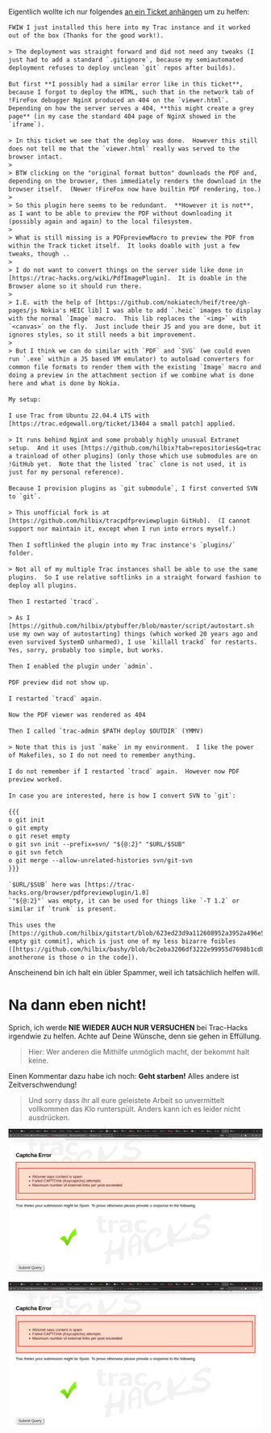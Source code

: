 Eigentlich wollte ich nur folgendes [an ein Ticket anhängen](https://trac-hacks.org/ticket/14001#trac-add-comment) um zu helfen:

```
FWIW I just installed this here into my Trac instance and it worked out of the box (Thanks for the good work!).

> The deployment was straight forward and did not need any tweaks (I just had to add a standard `.gitignore`, because my semiautomated deployment refuses to deploy unclean `git` repos after builds).

But first **I possibly had a similar error like in this ticket**, because I forgot to deploy the HTML, such that in the network tab of !FireFox debugger NginX produced an 404 on the `viewer.html`.  Depending on how the server serves a 404, **this might create a grey page** (in my case the standard 404 page of NginX showed in the `iframe`).

> In this ticket we see that the deploy was done.  However this still does not tell me that the `viewer.html` really was served to the browser intact.
>
> BTW clicking on the "original format button" downloads the PDF and, depending on the browser, then immediately renders the download in the browser itself.  (Newer !FireFox now have builtin PDF rendering, too.)
>
> So this plugin here seems to be redundant.  **However it is not**, as I want to be able to preview the PDF without downloading it (possibly again and again) to the local filesystem.
>
> What is still missing is a PDFpreviewMacro to preview the PDF from within the Track ticket itself.  It looks doable with just a few tweaks, though ..
>
> I do not want to convert things on the server side like done in [https://trac-hacks.org/wiki/PdfImagePlugin].  It is doable in the Browser alone so it should run there.
>
> I.E. with the help of [https://github.com/nokiatech/heif/tree/gh-pages/js Nokia's HEIC lib] I was able to add `.heic` images to display with the normal `Image` macro.  This lib replaces the `<img>` with `<canvas>` on the fly.  Just include their JS and you are done, but it ignores styles, so it still needs a bit improvement.
>
> But I think we can do similar with `PDF` and `SVG` (we could even run `.exe` within a JS based VM emulator) to autoload converters for common file formats to render them with the existing `Image` macro and doing a preview in the attachment section if we combine what is done here and what is done by Nokia.

My setup:

I use Trac from Ubuntu 22.04.4 LTS with [https://trac.edgewall.org/ticket/13404 a small patch] applied.

> It runs behind NginX and some probably highly unusual Extranet setup.  And it uses [https://github.com/hilbix?tab=repositories&q=trac a trainload of other plugins] (only those which use submodules are on !GitHub yet.  Note that the listed `trac` clone is not used, it is just for my personal reference).

Because I provision plugins as `git submodule`, I first converted SVN to `git`.

> This unofficial fork is at [https://github.com/hilbix/tracpdfpreviewplugin GitHub].  (I cannot support nor maintain it, except when I run into errors myself.)

Then I softlinked the plugin into my Trac instance's `plugins/` folder.

> Not all of my multiple Trac instances shall be able to use the same plugins.  So I use relative softlinks in a straight forward fashion to deploy all plugins.

Then I restarted `tracd`.

> As I [https://github.com/hilbix/ptybuffer/blob/master/script/autostart.sh use my own way of autostarting] things (which worked 20 years ago and even survived SystemD unharmed), I use `killall trackd` for restarts.  Yes, sorry, probably too simple, but works.

Then I enabled the plugin under `admin`.

PDF preview did not show up.

I restarted `tracd` again.

Now the PDF viewer was rendered as 404

Then I called `trac-admin $PATH deploy $OUTDIR` (YMMV)

> Note that this is just `make` in my environment.  I like the power of Makefiles, so I do not need to remember anything.

I do not remember if I restarted `tracd` again.  However now PDF preview worked.

In case you are interested, here is how I convert SVN to `git`:

{{{
o git init
o git empty
o git reset empty
o git svn init --prefix=svn/ "${@:2}" "$URL/$SUB"
o git svn fetch
o git merge --allow-unrelated-histories svn/git-svn
}}}

`$URL/$SUB` here was [https://trac-hacks.org/browser/pdfpreviewplugin/1.0]
`"${@:2}"` was empty, it can be used for things like `-T 1.2` or similar if `trunk` is present.

This uses the [https://github.com/hilbix/gitstart/blob/623ed23d9a112608952a3952a496e5c8d817dce3/aliases.sh#L256 empty git commit], which is just one of my less bizarre foibles ([https://github.com/hilbix/bashy/blob/bc2eba3206df3222e99955d7698b1cd836e06020/boilerplate.inc#L63 anotherone is those o in the code]).
```

Anscheinend bin ich halt ein übler Spammer, weil ich tatsächlich helfen will.

# Na dann eben nicht!

Sprich, ich werde **NIE WIEDER AUCH NUR VERSUCHEN** bei Trac-Hacks irgendwie zu helfen.
Achte auf Deine Wünsche, denn sie gehen in Effüllung.

> Hier: Wer anderen die Mithilfe unmöglich macht, der bekommt halt keine.

Einen Kommentar dazu habe ich noch:  **Geht starben!**  Alles andere ist Zeitverschwendung!

> Und sorry dass ihr all eure geleistete Arbeit so unvermittelt vollkommen das Klo runterspült.
> Anders kann ich es leider nicht ausdrücken.

![Captcha gelöst](img/trac-hacks-geh-sterben1.png)

![Aber dann das](img/trac-hacks-geh-sterben1.png)

